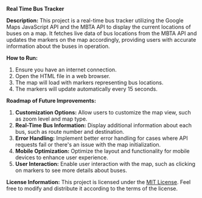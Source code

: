 
**Real Time Bus Tracker**

**Description:**
This project is a real-time bus tracker utilizing the Google Maps JavaScript API and the MBTA API to display the current locations of buses on a map. It fetches live data of bus locations from the MBTA API and updates the markers on the map accordingly, providing users with accurate information about the buses in operation.

**How to Run:**
1. Ensure you have an internet connection.
2. Open the HTML file in a web browser.
3. The map will load with markers representing bus locations.
4. The markers will update automatically every 15 seconds.

**Roadmap of Future Improvements:**
1. **Customization Options:** Allow users to customize the map view, such as zoom level and map type.
2. **Real-Time Bus Information:** Display additional information about each bus, such as route number and destination.
3. **Error Handling:** Implement better error handling for cases where API requests fail or there's an issue with the map initialization.
4. **Mobile Optimization:** Optimize the layout and functionality for mobile devices to enhance user experience.
5. **User Interaction:** Enable user interaction with the map, such as clicking on markers to see more details about buses.

**License Information:**
This project is licensed under the [MIT License](https://opensource.org/licenses/MIT). Feel free to modify and distribute it according to the terms of the license.
